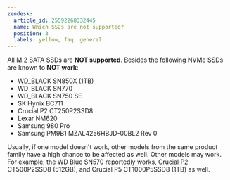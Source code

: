 ```yaml
---
zendesk:
  article_id: 25592268332445
  name: Which SSDs are not supported?
  position: 3
  labels: yellow, faq, general
---
```


All M.2 SATA SSDs are **NOT supported**. Besides the following NVMe SSDs are known to **NOT work**:

- WD_BLACK SN850X (1TB)
- WD_BLACK SN770
- WD_BLACK SN750 SE
- SK Hynix BC711
- Crucial P2 CT250P2SSD8
- Lexar NM620
- Samsung 980 Pro
- Samsung PM9B1 MZAL4256HBJD-00BL2 Rev 0

Usually, if one model doesn't work, other models from the same product family have a high chance to be affected as well. Other models may work. For example, the WD Blue SN570 reportedly works, Crucial P2 CT500P2SSD8 (512GB), and Crucial P5 CT1000P5SSD8 (1TB) as well.
